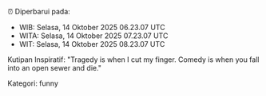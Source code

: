 ⏰ Diperbarui pada:
- WIB: Selasa, 14 Oktober 2025 06.23.07 UTC
- WITA: Selasa, 14 Oktober 2025 07.23.07 UTC
- WIT: Selasa, 14 Oktober 2025 08.23.07 UTC

Kutipan Inspiratif:
"Tragedy is when I cut my finger. Comedy is when you fall into an open sewer and die."


Kategori: funny

